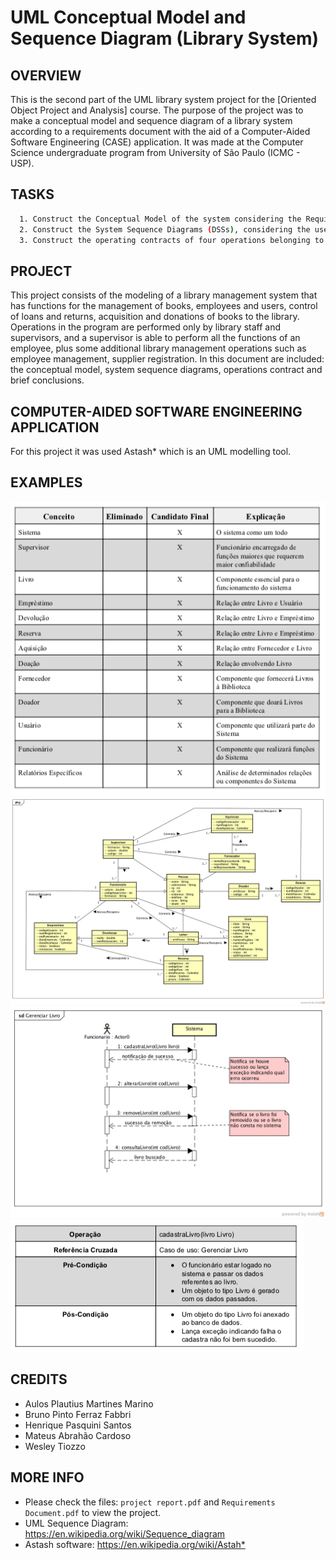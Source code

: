 # UML Conceptual Model and Sequence Diagram (Library System)

OVERVIEW
--------------------------------------------------
This is the second part of the UML library system project for the [Oriented Object Project and Analysis] course. The purpose of the project was to make a conceptual model and sequence diagram of a library system according to a requirements document with the aid of a Computer-Aided Software Engineering (CASE) application. It was made at the Computer Science undergraduate program from University of São Paulo (ICMC - USP).

TASKS
--------------------------------------------------
```bash
  1. Construct the Conceptual Model of the system considering the Requirements Document and the artifacts built in the first project. Construct the model following the steps given in the classroom, that is, identify the nouns, the verbs and eliminate the nonsignificant ones. Then construct the model including these concepts and their associations / attributes.
  2. Construct the System Sequence Diagrams (DSSs), considering the use cases described in the complete and abstract format elaborated in Work 1.
  3. Construct the operating contracts of four operations belonging to any of the DSSs of item 2. Choose operations that contain relevant logic, ie, there must be postconditions (the note depends on the choice!).
```

PROJECT
--------------------------------------------------
This project consists of the modeling of a library management system that has functions for the management of books, employees and users, control of loans and returns, acquisition and donations of books to the library.
Operations in the program are performed only by library staff and supervisors, and a supervisor is able to perform all the functions of an employee, plus some additional library management operations such as employee management, supplier registration.
In this document are included: the conceptual model, system sequence diagrams, operations contract and brief conclusions.

COMPUTER-AIDED SOFTWARE ENGINEERING APPLICATION
--------------------------------------------------
For this project it was used Astash* which is an UML modelling tool.

EXAMPLES
--------------------------------------------------
![Screenshot 1](img/concept-table.png)
![Screenshot 2](img/Modelo-Conceitual.png)
![Screenshot 3](img/dss2.png)
![Screenshot 4](img/operation-contract.png)

CREDITS
--------------------------------------------------
- Aulos Plautius Martines Marino
- Bruno Pinto Ferraz Fabbri
- Henrique Pasquini Santos
- Mateus Abrahão Cardoso
- Wesley Tiozzo

MORE INFO
--------------------------------------------------
* Please check the files: `project report.pdf` and `Requirements Document.pdf` to view the project.
* UML Sequence Diagram: <https://en.wikipedia.org/wiki/Sequence_diagram>
* Astash software: <https://en.wikipedia.org/wiki/Astah*>
